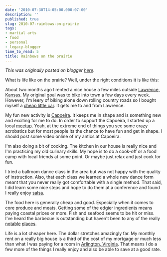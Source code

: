 ```yaml
---
date: '2010-07-30T14:05:00.000-07:00'
description: ''
published: true
slug: 2010-07-rainbows-on-prairie
tags:
- martial arts
- food
- personal
- legacy-blogger
time_to_read: 5
title: Rainbows on the prairie
---
```


*This was originally posted on blogger [here](https://pydanny.blogspot.com/2010/07/rainbows-on-prairie.html)*.

What is life like on the prairie? Well, under the right conditions it is like this:

 

About two months ago I rented a nice house a few miles outside [Lawrence, Kansas](https://en.wikipedia.org/wiki/Lawrence,_Kansas). My original goal was to bike into town a few days every week. However, I'm&nbsp;leery&nbsp;of biking alone down rolling country roads so I bought myself a [cheap little car](https://en.wikipedia.org/wiki/Dodge_Neon). It gets me to and from Lawrence.

My fun new activity is [Capoeira](https://en.wikipedia.org/wiki/Capoeira). It keeps me in shape and is something new and exciting for me to do. In order to support the Capoeira, I started up a local [meetup](https://www.meetup.com/beribazu/). Yeah, at the extreme end of things you see some crazy acrobatics but for most people its the chance to have fun and get in shape. I should post some video online of my antics at Capoeira.

I'm also doing a bit of cooking. The kitchen in our house is really nice and I'm practicing my old culinary skills. My hope is to do a cook-off or a food camp with local friends at some point. Or maybe just relax and just cook for fun.

I tried a ballroom dance class in the area but was not happy with the quality of instruction. Also, that each class we learned a whole new dance form meant that you never really got comfortable with a single method. That said, I did learn some nice steps and hope to do them at a conference and found I really enjoy [salsa](https://en.wikipedia.org/wiki/Salsa_(dance)).

The food here is generally cheap and good. Especially when it comes to core produce and meats. Getting some of the edgier ingredients means paying coastal prices or more. Fish and seafood seems to be hit or miss. I've heard the barbecue is outstanding but haven't been to any of the really [notable](https://www.gatesbbq.com/) [places](https://www.oklahomajoesbbq.com/restaurant/).

Life is a lot cheaper here. The dollar stretches amazingly far. My monthly rent on a really big house is a third of the cost of my mortgage or much less than what I was paying for a room in [Arlington, Virginia](https://en.wikipedia.org/wiki/Arlington_County,_Virginia). That means I do a few more of the things I really enjoy and also be able to save at a good rate.
